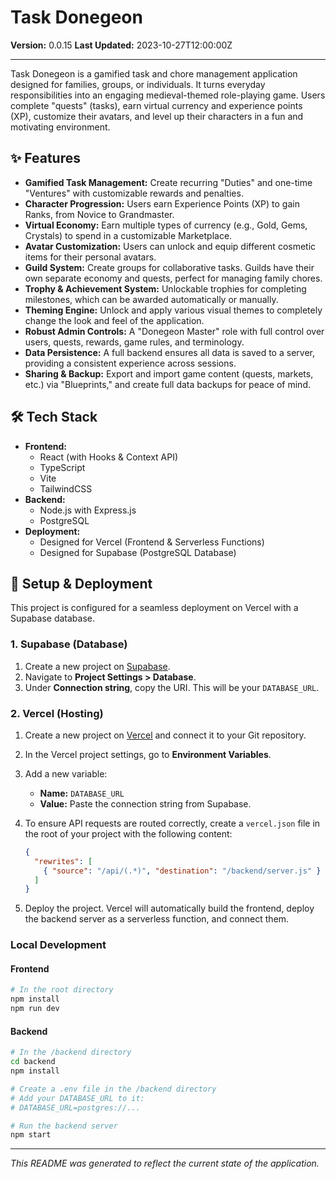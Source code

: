 # Task Donegeon

**Version:** 0.0.15
**Last Updated:** 2023-10-27T12:00:00Z

---

Task Donegeon is a gamified task and chore management application designed for families, groups, or individuals. It turns everyday responsibilities into an engaging medieval-themed role-playing game. Users complete "quests" (tasks), earn virtual currency and experience points (XP), customize their avatars, and level up their characters in a fun and motivating environment.

## ✨ Features

-   **Gamified Task Management:** Create recurring "Duties" and one-time "Ventures" with customizable rewards and penalties.
-   **Character Progression:** Users earn Experience Points (XP) to gain Ranks, from Novice to Grandmaster.
-   **Virtual Economy:** Earn multiple types of currency (e.g., Gold, Gems, Crystals) to spend in a customizable Marketplace.
-   **Avatar Customization:** Users can unlock and equip different cosmetic items for their personal avatars.
-   **Guild System:** Create groups for collaborative tasks. Guilds have their own separate economy and quests, perfect for managing family chores.
-   **Trophy & Achievement System:** Unlockable trophies for completing milestones, which can be awarded automatically or manually.
-   **Theming Engine:** Unlock and apply various visual themes to completely change the look and feel of the application.
-   **Robust Admin Controls:** A "Donegeon Master" role with full control over users, quests, rewards, game rules, and terminology.
-   **Data Persistence:** A full backend ensures all data is saved to a server, providing a consistent experience across sessions.
-   **Sharing & Backup:** Export and import game content (quests, markets, etc.) via "Blueprints," and create full data backups for peace of mind.

## 🛠️ Tech Stack

-   **Frontend:**
    -   React (with Hooks & Context API)
    -   TypeScript
    -   Vite
    -   TailwindCSS
-   **Backend:**
    -   Node.js with Express.js
    -   PostgreSQL
-   **Deployment:**
    -   Designed for Vercel (Frontend & Serverless Functions)
    -   Designed for Supabase (PostgreSQL Database)

## 🚀 Setup & Deployment

This project is configured for a seamless deployment on Vercel with a Supabase database.

### 1. Supabase (Database)

1.  Create a new project on [Supabase](https://supabase.com).
2.  Navigate to **Project Settings > Database**.
3.  Under **Connection string**, copy the URI. This will be your `DATABASE_URL`.

### 2. Vercel (Hosting)

1.  Create a new project on [Vercel](https://vercel.com) and connect it to your Git repository.
2.  In the Vercel project settings, go to **Environment Variables**.
3.  Add a new variable:
    -   **Name:** `DATABASE_URL`
    -   **Value:** Paste the connection string from Supabase.
4.  To ensure API requests are routed correctly, create a `vercel.json` file in the root of your project with the following content:

    ```json
    {
      "rewrites": [
        { "source": "/api/(.*)", "destination": "/backend/server.js" }
      ]
    }
    ```
5.  Deploy the project. Vercel will automatically build the frontend, deploy the backend server as a serverless function, and connect them.

### Local Development

#### Frontend
```bash
# In the root directory
npm install
npm run dev
```

#### Backend
```bash
# In the /backend directory
cd backend
npm install

# Create a .env file in the /backend directory
# Add your DATABASE_URL to it:
# DATABASE_URL=postgres://...

# Run the backend server
npm start
```

---
*This README was generated to reflect the current state of the application.*
